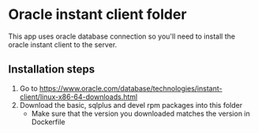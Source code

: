 # Oracle instant client folder

This app uses oracle database connection so you'll need to install
the oracle instant client to the server.

## Installation steps
1. Go to https://www.oracle.com/database/technologies/instant-client/linux-x86-64-downloads.html
2. Download the basic, sqlplus and devel rpm packages into this folder
    * Make sure that the version you downloaded matches the version in Dockerfile 

